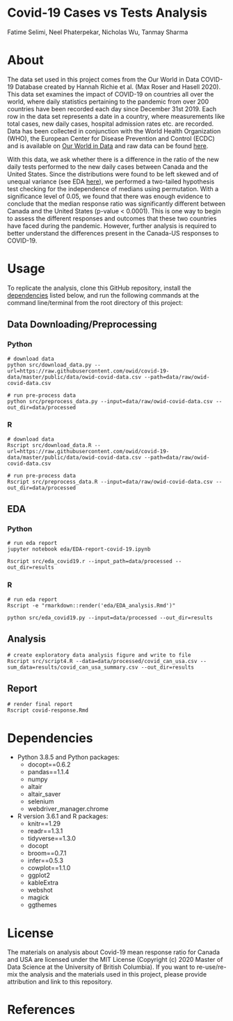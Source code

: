 Covid-19 Cases vs Tests Analysis
================
Fatime Selimi, Neel Phaterpekar, Nicholas Wu, Tanmay Sharma

# About

The data set used in this project comes from the Our World in Data
COVID-19 Database created by Hannah Richie et al. (Max Roser and Hasell
2020). This data set examines the impact of COVID-19 on countries all
over the world, where daily statistics pertaining to the pandemic from
over 200 countries have been recorded each day since December 31st 2019.
Each row in the data set represents a date in a country, where
measurements like total cases, new daily cases, hospital admission rates
etc. are recorded. Data has been collected in conjunction with the World
Health Organization (WHO), the European Center for Disease Prevention
and Control (ECDC) and is available on [Our World in
Data](https://ourworldindata.org/coronavirus) and raw data can be found
[here](https://raw.githubusercontent.com/owid/covid-19-data/master/public/data/owid-covid-data.csv).

With this data, we ask whether there is a difference in the ratio of the
new daily tests performed to the new daily cases between Canada and the
United States. Since the distributions were found to be left skewed and
of unequal variance (see EDA
[here](https://github.com/UBC-MDS/covid-19-cases-vs-tests-analysis/tree/main/eda)),
we performed a two-tailed hypothesis test checking for the independence
of medians using permutation. With a significance level of 0.05, we
found that there was enough evidence to conclude that the median
response ratio was significantly different between Canada and the United
States (p-value \< 0.0001). This is one way to begin to assess the
different responses and outcomes that these two countries have faced
during the pandemic. However, further analysis is required to better
understand the differences present in the Canada-US responses to
COVID-19.

# Usage

To replicate the analysis, clone this GitHub repository, install the
[dependencies](#dependencies) listed below, and run the following
commands at the command line/terminal from the root directory of this
project:

## Data Downloading/Preprocessing

### Python

    # download data
    python src/download_data.py --url=https://raw.githubusercontent.com/owid/covid-19-data/master/public/data/owid-covid-data.csv --path=data/raw/owid-covid-data.csv
    
    # run pre-process data
    python src/preprocess_data.py --input=data/raw/owid-covid-data.csv --out_dir=data/processed

### R

    # download data
    Rscript src/download_data.R --url=https://raw.githubusercontent.com/owid/covid-19-data/master/public/data/owid-covid-data.csv --path=data/raw/owid-covid-data.csv
    
    # run pre-process data
    Rscript src/preprocess_data.R --input=data/raw/owid-covid-data.csv --out_dir=data/processed

## EDA

### Python

    # run eda report
    jupyter notebook eda/EDA-report-covid-19.ipynb
    
    Rscript src/eda_covid19.r --input_path=data/processed --out_dir=results

### R

    # run eda report
    Rscript -e "rmarkdown::render('eda/EDA_analysis.Rmd')"
    
    python src/eda_covid19.py --input=data/processed --out_dir=results

## Analysis

    # create exploratory data analysis figure and write to file 
    Rscript src/script4.R --data=data/processed/covid_can_usa.csv --sum_data=results/covid_can_usa_summary.csv --out_dir=results

## Report

    # render final report
    Rscript covid-response.Rmd

# Dependencies

  - Python 3.8.5 and Python packages:
      - docopt==0.6.2
      - pandas==1.1.4
      - numpy
      - altair
      - altair\_saver
      - selenium
      - webdriver\_manager.chrome
  - R version 3.6.1 and R packages:
      - knitr==1.29
      - readr==1.3.1
      - tidyverse==1.3.0
      - docopt
      - broom==0.7.1
      - infer==0.5.3
      - cowplot==1.1.0
      - ggplot2
      - kableExtra
      - webshot
      - magick
      - ggthemes

# License

The materials on analysis about Covid-19 mean response ratio for Canada
and USA are licensed under the MIT License (Copyright (c) 2020 Master of
Data Science at the University of British Columbia). If you want to
re-use/re-mix the analysis and the materials used in this project,
please provide attribution and link to this repository.

# References
